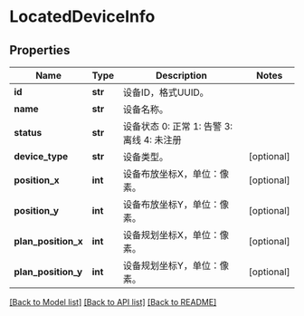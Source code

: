 # LocatedDeviceInfo

## Properties
Name | Type | Description | Notes
------------ | ------------- | ------------- | -------------
**id** | **str** | 设备ID，格式UUID。 | 
**name** | **str** | 设备名称。 | 
**status** | **str** | 设备状态 0: 正常 1: 告警  3: 离线 4: 未注册  | 
**device_type** | **str** | 设备类型。 | [optional] 
**position_x** | **int** | 设备布放坐标X，单位：像素。 | [optional] 
**position_y** | **int** | 设备布放坐标Y，单位：像素。 | [optional] 
**plan_position_x** | **int** | 设备规划坐标X，单位：像素。 | [optional] 
**plan_position_y** | **int** | 设备规划坐标Y，单位：像素。 | [optional] 

[[Back to Model list]](../README.md#documentation-for-models) [[Back to API list]](../README.md#documentation-for-api-endpoints) [[Back to README]](../README.md)


